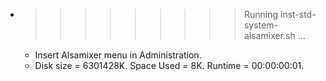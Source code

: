 * >>>>>>>>> Running inst-std-system-alsamixer.sh ...
  * Insert Alsamixer menu in Administration.
  * Disk size = 6301428K. Space Used = 8K. Runtime = 00:00:00:01.
